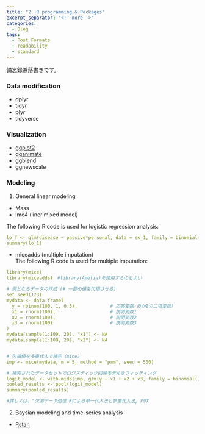 ```yaml
---
title: "2. R programming & Packages"
excerpt_separator: "<!--more-->"
categories:
  - Blog
tags:
  - Post Formats
  - readability
  - standard
---
```

備忘録兼落書きです。
### Data modification
- dplyr
- tidyr
- plyr
- tidyverse

### Visualization
- [ggplot2](https://r4ds.had.co.nz/data-visualisation.html)
- [gganimate](https://gganimate.com/)
- [ggblend](https://mjskay.github.io/ggblend/)
- ggnewscale

### Modeling
1. General linear modeling
- Mass
- lme4 (liner mixed model)

The following R code is used for logistic regression analysis:
```yaml
lo_f <- glm(disease ~ passive*personal, data = ex_1, family = binomial(link = “logit”))
summary(lo_1)
```

- miceadds (multiple imputation)  
The following R code is used for multiple imputation:

```yaml
library(mice)
library(miceadds)　#library(Amelia)を使用するのもよい

# 例となるデータの作成 (# 一部の値を欠損させる)
set.seed(123)
mydata <- data.frame(
  y = rbinom(100, 1, 0.5),            # 応答変数（0か1の二項変数）
  x1 = rnorm(100),                    # 説明変数1
  x2 = rnorm(100),                    # 説明変数2
  x3 = rnorm(100)                     # 説明変数3
)
mydata[sample(1:100, 20), "x1"] <- NA
mydata[sample(1:100, 20), "x2"] <- NA


# 欠損値を多重代入で補完（mice）
imp <- mice(mydata, m = 5, method = "pmm", seed = 500)

# 補完されたデータセットでロジスティック回帰モデルをフィッティング
logit_model <- with.mids(imp, glm(y ~ x1 + x2 + x3, family = binomial()))
pooled_results <- pool(logit_model)
summary(pooled_results)

#詳しくは、"欠測データ処理 Rによる単一代入法と多重代入法, P97
```

2. Baysian modeling and time-series analysis
- [Rstan](https://mc-stan.org/docs/2_19/stan-users-guide/index.html)
